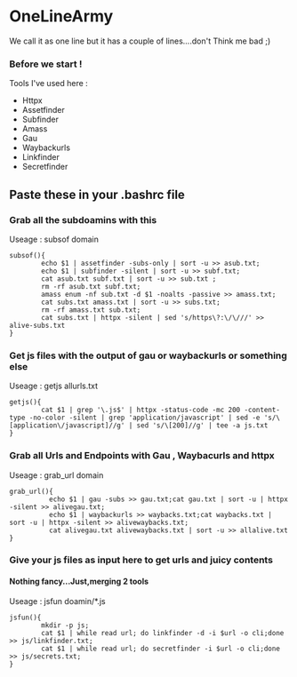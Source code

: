 # OneLineArmy
We call it as one line but it has a couple of lines....don't Think me bad ;)

### Before we start !
Tools I've used here :
- Httpx
- Assetfinder
- Subfinder
- Amass
- Gau
- Waybackurls
- Linkfinder
- Secretfinder

## Paste these in your .bashrc file

### Grab all the subdoamins with this

Useage : subsof domain
```
subsof(){
        echo $1 | assetfinder -subs-only | sort -u >> asub.txt;
        echo $1 | subfinder -silent | sort -u >> subf.txt;
        cat asub.txt subf.txt | sort -u >> sub.txt ;
        rm -rf asub.txt subf.txt;
        amass enum -nf sub.txt -d $1 -noalts -passive >> amass.txt;
        cat subs.txt amass.txt | sort -u >> subs.txt;
        rm -rf amass.txt sub.txt;
        cat subs.txt | httpx -silent | sed 's/https\?:\/\///' >> alive-subs.txt
}
```

### Get js files with the output of gau or waybackurls or something else

Useage : getjs allurls.txt

```
getjs(){
        cat $1 | grep '\.js$' | httpx -status-code -mc 200 -content-type -no-color -silent | grep 'application/javascript' | sed -e 's/\[application\/javascript]//g' | sed 's/\[200]//g' | tee -a js.txt
}
```

### Grab all Urls and Endpoints with Gau , Waybacurls and httpx

Useage : grab_url domain

```
grab_url(){
          echo $1 | gau -subs >> gau.txt;cat gau.txt | sort -u | httpx -silent >> alivegau.txt;
          echo $1 | waybackurls >> waybacks.txt;cat waybacks.txt | sort -u | httpx -silent >> alivewaybacks.txt;
          cat alivegau.txt alivewaybacks.txt | sort -u >> allalive.txt
}
```
### Give your js files as input here to get urls and juicy contents 
 #### Nothing fancy...Just,merging 2 tools

Useage : jsfun doamin/*.js

```
jsfun(){
        mkdir -p js;
        cat $1 | while read url; do linkfinder -d -i $url -o cli;done >> js/linkfinder.txt;
        cat $1 | while read url; do secretfinder -i $url -o cli;done >> js/secrets.txt;
}
  ```
